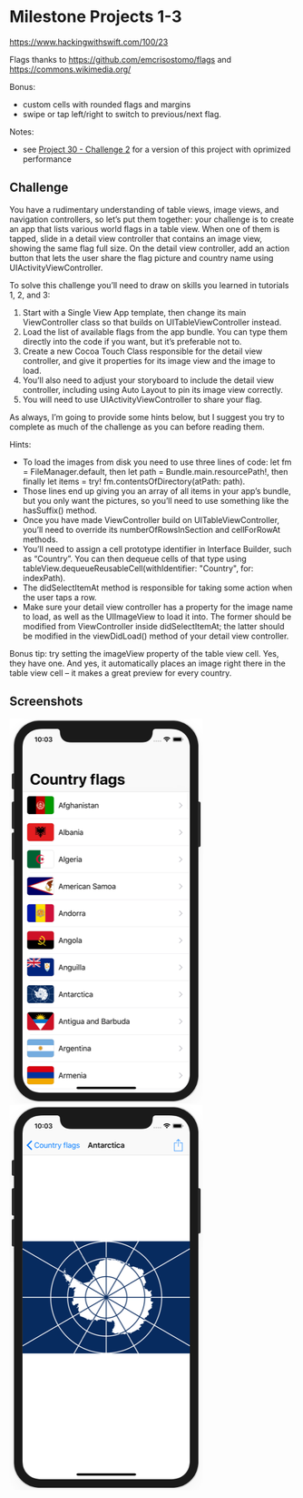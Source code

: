 # Milestone Projects 1-3

https://www.hackingwithswift.com/100/23

Flags thanks to https://github.com/emcrisostomo/flags and https://commons.wikimedia.org/

Bonus:
- custom cells with rounded flags and margins
- swipe or tap left/right to switch to previous/next flag.

Notes:
- see [Project 30 - Challenge 2](../Project30-Challenge2) for a version of this project with oprimized performance

## Challenge

You have a rudimentary understanding of table views, image views, and navigation controllers, so let’s put them together: your challenge is to create an app that lists various world flags in a table view. When one of them is tapped, slide in a detail view controller that contains an image view, showing the same flag full size. On the detail view controller, add an action button that lets the user share the flag picture and country name using UIActivityViewController.

To solve this challenge you’ll need to draw on skills you learned in tutorials 1, 2, and 3:

 1. Start with a Single View App template, then change its main ViewController class so that builds on UITableViewController instead.
 2. Load the list of available flags from the app bundle. You can type them directly into the code if you want, but it’s preferable not to.
 3. Create a new Cocoa Touch Class responsible for the detail view controller, and give it properties for its image view and the image to load.
 4. You’ll also need to adjust your storyboard to include the detail view controller, including using Auto Layout to pin its image view correctly.
 5. You will need to use UIActivityViewController to share your flag.

As always, I’m going to provide some hints below, but I suggest you try to complete as much of the challenge as you can before reading them.

Hints:

- To load the images from disk you need to use three lines of code: let fm = FileManager.default, then let path = Bundle.main.resourcePath!, then finally let items = try! fm.contentsOfDirectory(atPath: path).
- Those lines end up giving you an array of all items in your app’s bundle, but you only want the pictures, so you’ll need to use something like the hasSuffix() method.
- Once you have made ViewController build on UITableViewController, you’ll need to override its numberOfRowsInSection and cellForRowAt methods.
- You’ll need to assign a cell prototype identifier in Interface Builder, such as “Country”. You can then dequeue cells of that type using tableView.dequeueReusableCell(withIdentifier: "Country", for: indexPath).
- The didSelectItemAt method is responsible for taking some action when the user taps a row.
- Make sure your detail view controller has a property for the image name to load, as well as the UIImageView to load it into. The former should be modified from ViewController inside didSelectItemAt; the latter should be modified in the viewDidLoad() method of your detail view controller.

Bonus tip: try setting the imageView property of the table view cell. Yes, they have one. And yes, it automatically places an image right there in the table view cell – it makes a great preview for every country.

## Screenshots

![screenshot1](screenshots/screen01.png)
![screenshot2](screenshots/screen02.png)
